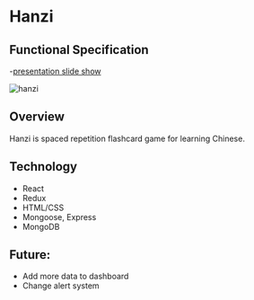 # Hanzi

## Functional Specification
-[presentation slide show](https://docs.google.com/presentation/d/103c-r7qpS5HwX3zPI1LMWO5t8-jG2ScPfdMoFK8n7Rs/edit#slide=id.g21ca4a0167_0_228)

![hanzi](https://github.com/cfv7/wikipython/blob/master/media/hanzi-title.png)

## Overview
Hanzi is spaced repetition flashcard game for learning Chinese.

## Technology
* React
* Redux
* HTML/CSS
* Mongoose, Express
* MongoDB

## Future:
* Add more data to dashboard
* Change alert system
